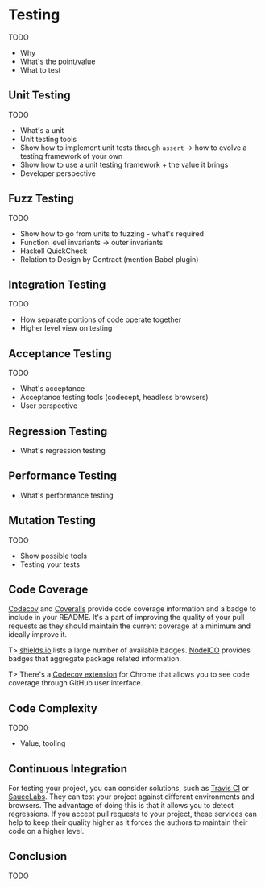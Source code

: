 # Testing

TODO

* Why
* What's the point/value
* What to test

## Unit Testing

TODO

* What's a unit
* Unit testing tools
* Show how to implement unit tests through `assert` -> how to evolve a testing framework of your own
* Show how to use a unit testing framework + the value it brings
* Developer perspective

## Fuzz Testing

TODO

* Show how to go from units to fuzzing - what's required
* Function level invariants -> outer invariants
* Haskell QuickCheck
* Relation to Design by Contract (mention Babel plugin)

## Integration Testing

TODO

* How separate portions of code operate together
* Higher level view on testing

## Acceptance Testing

TODO

* What's acceptance
* Acceptance testing tools (codecept, headless browsers)
* User perspective

## Regression Testing

* What's regression testing

## Performance Testing

* What's performance testing

## Mutation Testing

TODO

* Show possible tools
* Testing your tests

## Code Coverage

[Codecov](https://codecov.io/) and [Coveralls](https://coveralls.io/) provide code coverage information and a badge to include in your README. It's a part of improving the quality of your pull requests as they should maintain the current coverage at a minimum and ideally improve it.

T> [shields.io](http://shields.io/) lists a large number of available badges. [NodeICO](https://nodei.co/) provides badges that aggregate package related information.

T> There's a [Codecov extension](https://chrome.google.com/webstore/detail/codecov-extension/keefkhehidemnokodkdkejapdgfjmijf) for Chrome that allows you to see code coverage through GitHub user interface.

## Code Complexity

TODO

* Value, tooling

## Continuous Integration

For testing your project, you can consider solutions, such as [Travis CI](https://travis-ci.org/) or [SauceLabs](https://saucelabs.com/). They can test your project against different environments and browsers. The advantage of doing this is that it allows you to detect regressions. If you accept pull requests to your project, these services can help to keep their quality higher as it forces the authors to maintain their code on a higher level.

## Conclusion

TODO
